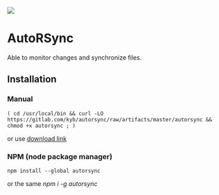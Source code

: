 [![](https://gitlab.com/kyb/autorsync/badges/master/pipeline.svg)](https://gitlab.com/kyb/autorsync/pipelines?scope=branches)

# AutoRSync
Able to monitor changes and synchronize files.

## Installation

### Manual

    ( cd /usr/local/bin && curl -LO https://gitlab.com/kyb/autorsync/raw/artifacts/master/autorsync && chmod +x autorsync ; ) 

or use [download link](https://gitlab.com/kyb/autorsync/raw/artifacts/master/autorsync)

### NPM (node package manager)

    npm install --global autorsync
    
or the same *npm i -g autorsync*
